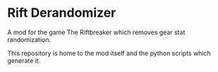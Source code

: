 # Rift Derandomizer

A mod for the game The Riftbreaker which removes gear stat randomization.

This repository is home to the mod itself and the python scripts which generate it.

